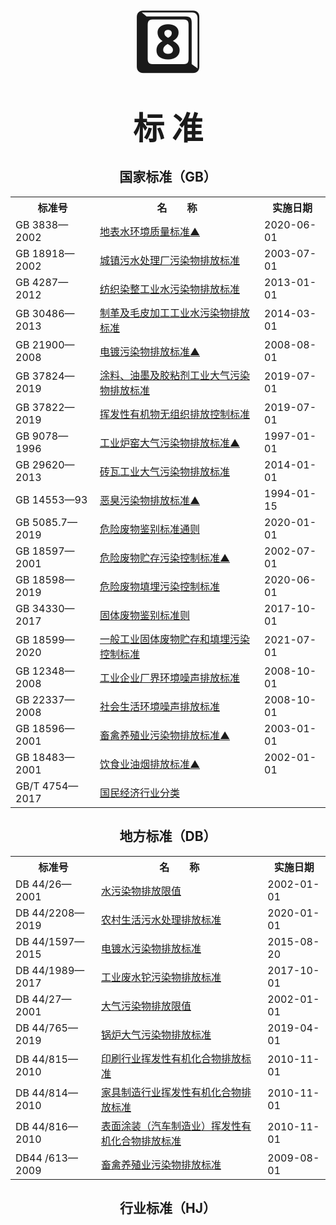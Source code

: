 <center><span style='font-size:100px;'>8️⃣</span></center>
<center><span style='font-size:50px;'><b>标  准</b></span></center>

## <center>国家标准（GB）</center>
<table>
<tr>
<th>标准号</th>
<th>名&emsp;&emsp;称</th>
<th>实施日期</th>
</tr>
<tr>
<td>GB 3838—2002</td>
<td><a target="_blank" href="\part8\地表水环境质量标准（GB 3838-2002 ）.pdf">地表水环境质量标准▲</a></td>
<td>2020-06-01</td>
</tr>
<tr>
<td>GB 18918—2002</td>
<td><a target="_blank" href="\part8\城镇污水处理厂污染物排放标准（GB 18918-2002）.pdf">城镇污水处理厂污染物排放标准</a></td>
<td>2003-07-01</td>
</tr>
<tr>
<td>GB 4287—2012</td>
<td><a target="_blank" href="\part8\纺织染整工业水污染物排放标准（GB 4287-2012）.pdf">纺织染整工业水污染物排放标准</a></td>
<td>2013-01-01</td>
</tr>
<tr>
<td>GB 30486—2013</td>
<td><a target="_blank" href="\part8\制革及毛皮加工工业水污染物排放标准（GB 30486—2013）.pdf">制革及毛皮加工工业水污染物排放标准</a></td>
<td>2014-03-01</td>
</tr>
<tr>
<td>GB 21900—2008</td>
<td><a target="_blank" href="\part8\电镀污染物排放标准（GB 21900—2008）.pdf">电镀污染物排放标准▲</a></td>
<td>2008-08-01</td>
</tr>
<tr>
<td>GB 37824—2019</td>
<td><a target="_blank" href="\part8\涂料、油墨及胶粘剂工业大气污染物排放标准（GB 37824—2019）.pdf">涂料、油墨及胶粘剂工业大气污染物排放标准</a></td>
<td>2019-07-01</td>
</tr>
<tr>
<td>GB 37822—2019</td>
<td><a target="_blank" href="\part8\挥发性有机物无组织排放控制标准（GB 37822—2019）.pdf">挥发性有机物无组织排放控制标准</a></td>
<td>2019-07-01</td>
</tr>
<tr>
<td>GB 9078—1996</td>
<td><a target="_blank" href="\part8\工业炉窑大气污染物排放标准（GB 9078—1996）.pdf">工业炉窑大气污染物排放标准▲</a></td>
<td>1997-01-01</td>
</tr>
<tr>
<td>GB 29620—2013</td>
<td><a target="_blank" href="\part8\砖瓦工业大气污染物排放标准（GB 29620-2013）.pdf">砖瓦工业大气污染物排放标准</a></td>
<td>2014-01-01</td>
</tr>
<tr>
<td>GB 14553—93</td>
<td><a target="_blank" href="\part8\恶臭污染物排放标准（GB 14553—93）.pdf">恶臭污染物排放标准▲</a></td>
<td>1994-01-15</td>
</tr>
<tr>
<td>GB 5085.7—2019</td>
<td><a target="_blank" href="\part8\危险废物鉴别标准通则（GB 5085.7—2019）.pdf">危险废物鉴别标准通则</a></td>
<td>2020-01-01</td>
</tr>
<tr>
<td>GB 18597—2001</td>
<td><a target="_blank" href="\part8\危险废物贮存污染控制标准（GB 18597-2001 ）.pdf">危险废物贮存污染控制标准▲</a></td>
<td>2002-07-01</td>
</tr>
<tr>
<td>GB 18598—2019</td>
<td><a target="_blank" href="\part8\危险废物填埋污染控制标准（GB 18598—2019）.pdf">危险废物填埋污染控制标准</a></td>
<td>2020-06-01</td>
</tr>
<tr>
<td>GB 34330—2017</td>
<td><a target="_blank" href="\part8\固体废物鉴别标准通则（GB 34330—2017）.pdf">固体废物鉴别标准则</a></td>
<td>2017-10-01</td>
</tr>
<tr>
<td>GB 18599—2020</td>
<td><a target="_blank" href="\part8\ 一般工业固体废物贮存和填埋污染控制标准（GB 18599-2020）.pdf">一般工业固体废物贮存和填埋污染控制标准</a></td>
<td>2021-07-01</td>
</tr>
<tr>
<td>GB 12348—2008</td>
<td><a target="_blank" href="\part8\工业企业厂界环境噪声排放标准（GB 12348—2008 ）.pdf">工业企业厂界环境噪声排放标准</a></td>
<td>2008-10-01</td>
</tr>
<tr>
<td>GB 22337—2008</td>
<td><a target="_blank" href="\part8\社会生活环境噪声排放标准（GB 22337—2008）.pdf">社会生活环境噪声排放标准</a></td>
<td>2008-10-01</td>
</tr>
<tr>
<td>GB 18596—2001</td>
<td><a target="_blank" href="\part8\畜禽养殖业污染物排放标准（GB 18596-2001 ）.pdf">畜禽养殖业污染物排放标准▲</a></td>
<td>2003-01-01</td>
</tr>
<tr>
<td>GB 18483—2001</td>
<td><a target="_blank" href="\part8\饮食业油烟排放标准（GB 18483—2001）.pdf">饮食业油烟排放标准▲</a></td>
<td>2002-01-01</td>
</tr>
<tr>
<td>GB/T 4754—2017</td>
<td><a target="_blank" href="\part8\国民经济行业分类（GB T4754 2017）.pdf">国民经济行业分类</a></td>
</tr>
</table>

## <center>地方标准（DB）</center>
<table>
<tr>
<th>标准号</th>
<th>名&emsp;&emsp;称</th>
<th>实施日期</th>
</tr>
<tr>
<td>DB 44/26—2001</td>
<td><a target="_blank" href="\part8\水污染物排放限值（DB 44 26-2001）.pdf">水污染物排放限值</a></td>
<td>2002-01-01</td>
</tr>
<tr>
<td>DB 44/2208—2019</td>
<td><a target="_blank" href="\part8\农村生活污水处理排放标准（DB 44 2208-2019）.pdf">农村生活污水处理排放标准</a></td>
<td>2020-01-01</td>
</tr>
<tr>
<td>DB 44/1597—2015</td>
<td><a target="_blank" href="\part8\电镀水污染物排放标准（DB 44 1597-2015）.pdf">电镀水污染物排放标准</a></td>
<td>2015-08-20</td>
</tr>
<tr>
<td>DB 44/1989—2017</td>
<td><a target="_blank" href="\part8\工业废水铊污染物排放标准（DB 44 1989-2017）.pdf">工业废水铊污染物排放标准</a></td>
<td>2017-10-01</td>
</tr>
<tr>
<td>DB 44/27—2001</td>
<td><a target="_blank" href="\part8\大气污染物排放限值（DB4427-2001）.pdf">大气污染物排放限值</a></td>
<td>2002-01-01</td>
</tr>
<tr>
<td>DB 44/765—2019</td>
<td><a target="_blank" href="\part8\锅炉大气污染物排放标准（DB 44 765-2019）.pdf">锅炉大气污染物排放标准</a></td>
<td>2019-04-01</td>
</tr>
<tr>
<td>DB 44/815—2010</td>
<td><a target="_blank" href="\part8\印刷行业挥发性有机化合物排放标准（DB44 815-2010）.pdf">印刷行业挥发性有机化合物排放标准</a></td>
<td>2010-11-01</td>
</tr>
<tr>
<td>DB 44/814—2010</td>
<td><a target="_blank" href="\part8\家具制造行业挥发性有机化合物排放标准（DB 44 814-2010）.pdf">家具制造行业挥发性有机化合物排放标准</a></td>
<td>2010-11-01</td>
</tr>
<tr>
<td>DB 44/816—2010</td>
<td><a target="_blank" href="\part8\表面涂装（汽车制造业）挥发性有机化合物 排放标准（DB44 816- 2010）.pdf">表面涂装（汽车制造业）挥发性有机化合物排放标准</a></td>
<td>2010-11-01</td>
</tr>
<tr>
<td>DB44 /613—2009</td>
<td><a target="_blank" href="\part8\畜禽养殖业污染物排放标准（DB44 613—2009）.pdf">畜禽养殖业污染物排放标准</a></td>
<td>2009-08-01</td>
</tr>
</table>

## <center>行业标准（HJ）</center>
